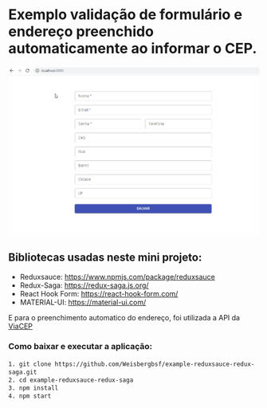 # Exemplo validação de formulário e endereço preenchido automaticamente ao informar o CEP.

![Farmers Market Finder Demo](demo.gif)

## Bibliotecas usadas neste mini projeto:
-   Reduxsauce: https://www.npmjs.com/package/reduxsauce
-   Redux-Saga: https://redux-saga.js.org/
-   React Hook Form: https://react-hook-form.com/
-   MATERIAL-UI: https://material-ui.com/

E para o preenchimento automatico do endereço, foi utilizada a API da [ViaCEP] 

### Como baixar e executar a aplicação:

```
1. git clone https://github.com/Weisbergbsf/example-reduxsauce-redux-saga.git
2. cd example-reduxsauce-redux-saga
3. npm install 
4. npm start
```


[ViaCEP]: <https://viacep.com.br/>
